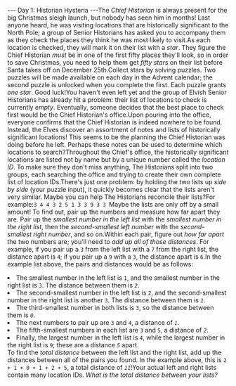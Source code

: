 --- Day 1: Historian Hysteria ---The <em>Chief Historian</em> is always present for the big Christmas sleigh launch, but nobody has seen him in months! Last anyone heard, he was visiting locations that are historically significant to the North Pole; a group of Senior Historians has asked you to accompany them as they check the places they think he was most likely to visit.As each location is checked, they will mark it on their list with a <em class="star">star</em>. They figure the Chief Historian <em>must</em> be in one of the first fifty places they'll look, so in order to save Christmas, you need to help them get <em class="star">fifty stars</em> on their list before Santa takes off on December 25th.Collect stars by solving puzzles.  Two puzzles will be made available on each day in the Advent calendar; the second puzzle is unlocked when you complete the first.  Each puzzle grants <em class="star">one star</em>. Good luck!You haven't even left yet and the group of Elvish Senior Historians has already hit a problem: their list of locations to check is currently <em>empty</em>. Eventually, someone decides that the best place to check first would be the Chief Historian's office.Upon pouring into the office, everyone confirms that the Chief Historian is indeed nowhere to be found. Instead, the Elves discover an assortment of notes and lists of historically significant locations! This seems to be the planning the Chief Historian was doing before he left. Perhaps these notes can be used to determine which locations to search?Throughout the Chief's office, the historically significant locations are listed not by name but by a unique number called the <em>location ID</em>. To make sure they don't miss anything, The Historians split into two groups, each searching the office and trying to create their own complete list of location IDs.There's just one problem: by holding the two lists up <em>side by side</em> (your puzzle input), it quickly becomes clear that the lists aren't very similar. Maybe you can help The Historians reconcile their lists?For example:<code>3   4
4   3
2   5
1   3
3   9
3   3
</code>Maybe the lists are only off by a small amount! To find out, pair up the numbers and measure how far apart they are. Pair up the <em>smallest number in the left list</em> with the <em>smallest number in the right list</em>, then the <em>second-smallest left number</em> with the <em>second-smallest right number</em>, and so on.Within each pair, figure out <em>how far apart</em> the two numbers are; you'll need to <em>add up all of those distances</em>. For example, if you pair up a <code>3</code> from the left list with a <code>7</code> from the right list, the distance apart is <code>4</code>; if you pair up a <code>9</code> with a <code>3</code>, the distance apart is <code>6</code>.In the example list above, the pairs and distances would be as follows:
<li>The smallest number in the left list is <code>1</code>, and the smallest number in the right list is <code>3</code>. The distance between them is <code><em>2</em></code>.</li>
<li>The second-smallest number in the left list is <code>2</code>, and the second-smallest number in the right list is another <code>3</code>. The distance between them is <code><em>1</em></code>.</li>
<li>The third-smallest number in both lists is <code>3</code>, so the distance between them is <code><em>0</em></code>.</li>
<li>The next numbers to pair up are <code>3</code> and <code>4</code>, a distance of <code><em>1</em></code>.</li>
<li>The fifth-smallest numbers in each list are <code>3</code> and <code>5</code>, a distance of <code><em>2</em></code>.</li>
<li>Finally, the largest number in the left list is <code>4</code>, while the largest number in the right list is <code>9</code>; these are a distance <code><em>5</em></code> apart.</li>
To find the <em>total distance</em> between the left list and the right list, add up the distances between all of the pairs you found. In the example above, this is <code>2 + 1 + 0 + 1 + 2 + 5</code>, a total distance of <code><em>11</em></code>!Your actual left and right lists contain many location IDs. <em>What is the total distance between your lists?</em>
